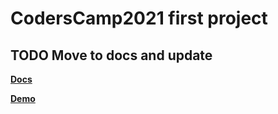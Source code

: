 # CodersCamp2021 first project

## TODO Move to docs and update

**[Docs](https://quizzical-feynman-5a4016.netlify.app)**

**[Demo](https://jovial-tesla-4da2b0.netlify.app/)**